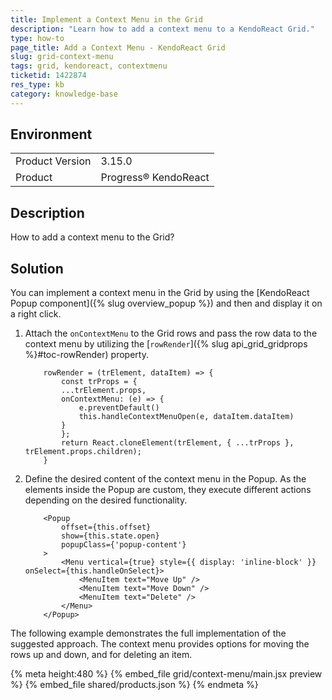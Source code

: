 ```yaml
---
title: Implement a Context Menu in the Grid
description: "Learn how to add a context menu to a KendoReact Grid."
type: how-to
page_title: Add a Context Menu - KendoReact Grid
slug: grid-context-menu
tags: grid, kendoreact, contextmenu
ticketid: 1422874
res_type: kb
category: knowledge-base
---
```


## Environment

<table>
	<tbody>
		<tr>
			<td>Product Version</td>
			<td>3.15.0</td>
		</tr>
		<tr>
			<td>Product</td>
			<td>Progress® KendoReact</td>
		</tr>
	</tbody>
</table>


## Description

How to add a context menu to the Grid?

## Solution

You can implement a context menu in the Grid by using the [KendoReact Popup component]({% slug overview_popup %}) and then and display it on a right click.

1. Attach the `onContextMenu` to the Grid rows and pass the row data to the context menu by utilizing the [`rowRender`]({% slug api_grid_gridprops %}#toc-rowRender) property.

    ```tsx-no-run
        rowRender = (trElement, dataItem) => {
            const trProps = {
            ...trElement.props,
            onContextMenu: (e) => {
                e.preventDefault()
                this.handleContextMenuOpen(e, dataItem.dataItem)
            }
            };
            return React.cloneElement(trElement, { ...trProps }, trElement.props.children);
        }
    ```

2. Define the desired content of the context menu in the Popup. As the elements inside the Popup are custom, they execute different actions depending on the desired functionality.

    ```tsx-no-run
        <Popup
            offset={this.offset}
            show={this.state.open}
            popupClass={'popup-content'}
        >
            <Menu vertical={true} style={{ display: 'inline-block' }} onSelect={this.handleOnSelect}>
                <MenuItem text="Move Up" />
                <MenuItem text="Move Down" />
                <MenuItem text="Delete" />
            </Menu>
        </Popup>
    ```

The following example demonstrates the full implementation of the suggested approach. The context menu provides options for moving the rows up and down, and for deleting an item.

{% meta height:480 %}
{% embed_file grid/context-menu/main.jsx preview %}
{% embed_file shared/products.json %}
{% endmeta %}
